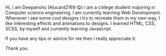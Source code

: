 Hi, I am Deepanshu (Alucard2169 😋) I am a college student majoring in Computer science engineering, I am currently learning Web Development. 
Whenever i see some cool designs i try to recreate them in my own way, I like interesting effects and animations to designs.
I learned HTML, CSS, SCSS, by myself and currently learning Javascript.

If you have any tips or advice for me then i really appreciate it.

Thank you.
